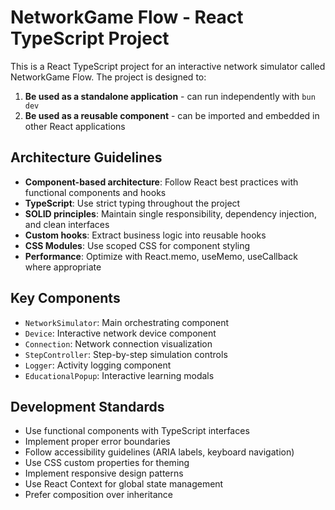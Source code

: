 <!-- Use this file to provide workspace-specific custom instructions to Copilot. For more details, visit https://code.visualstudio.com/docs/copilot/copilot-customization#_use-a-githubcopilotinstructionsmd-file -->

# NetworkGame Flow - React TypeScript Project

This is a React TypeScript project for an interactive network simulator called NetworkGame Flow. The project is designed to:

1. **Be used as a standalone application** - can run independently with `bun dev`
2. **Be used as a reusable component** - can be imported and embedded in other React applications

## Architecture Guidelines

- **Component-based architecture**: Follow React best practices with functional components and hooks
- **TypeScript**: Use strict typing throughout the project
- **SOLID principles**: Maintain single responsibility, dependency injection, and clean interfaces
- **Custom hooks**: Extract business logic into reusable hooks
- **CSS Modules**: Use scoped CSS for component styling
- **Performance**: Optimize with React.memo, useMemo, useCallback where appropriate

## Key Components

- `NetworkSimulator`: Main orchestrating component
- `Device`: Interactive network device component
- `Connection`: Network connection visualization
- `StepController`: Step-by-step simulation controls
- `Logger`: Activity logging component
- `EducationalPopup`: Interactive learning modals

## Development Standards

- Use functional components with TypeScript interfaces
- Implement proper error boundaries
- Follow accessibility guidelines (ARIA labels, keyboard navigation)
- Use CSS custom properties for theming
- Implement responsive design patterns
- Use React Context for global state management
- Prefer composition over inheritance
